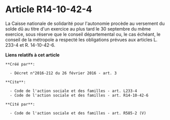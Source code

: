 # Article R14-10-42-4

La Caisse nationale de solidarité pour l'autonomie procède au versement du solde dû au titre d'un exercice au plus tard le 30
septembre du même exercice, sous réserve que le conseil départemental ou, le cas échéant, le conseil de la métropole a
respecté les obligations prévues aux articles L. 233-4 et R. 14-10-42-6.

**Liens relatifs à cet article**

	**Créé par**:

	  - Décret n°2016-212 du 26 février 2016 - art. 3

	**Cite**:

	  - Code de l'action sociale et des familles - art. L233-4
	  - Code de l'action sociale et des familles - art. R14-10-42-6

	**Cité par**:

	  - Code de l'action sociale et des familles - art. R585-2 (V)
